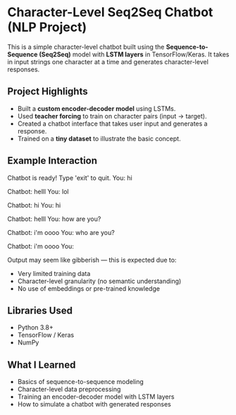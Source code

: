 # Character-Level Seq2Seq Chatbot (NLP Project)

This is a simple character-level chatbot built using the **Sequence-to-Sequence (Seq2Seq)** model with **LSTM layers** in TensorFlow/Keras. It takes in input strings one character at a time and generates character-level responses.  


## Project Highlights

- Built a **custom encoder-decoder model** using LSTMs.
- Used **teacher forcing** to train on character pairs (input → target).
- Created a chatbot interface that takes user input and generates a response.
- Trained on a **tiny dataset** to illustrate the basic concept.

## Example Interaction

Chatbot is ready! Type 'exit' to quit.
You: hi

Chatbot: helll
You: lol

Chatbot: hi
You: hi

Chatbot: helll
You: how are you?

Chatbot: i'm  oooo
You: who are you?

Chatbot: i'm  oooo
You:


Output may seem like gibberish — this is expected due to:
- Very limited training data
- Character-level granularity (no semantic understanding)
- No use of embeddings or pre-trained knowledge


## Libraries Used

- Python 3.8+
- TensorFlow / Keras
- NumPy


## What I Learned

- Basics of sequence-to-sequence modeling
- Character-level data preprocessing
- Training an encoder-decoder model with LSTM layers
- How to simulate a chatbot with generated responses

